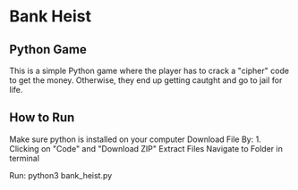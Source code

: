 # Bank Heist

## Python Game
This is a simple Python game where the player has to crack a "cipher" code to get the money.
Otherwise, they end up getting cautght and go to jail for life.

## How to Run
Make sure python is installed on your computer
Download File By:
    1. Clicking on "Code" and "Download ZIP"
Extract Files
Navigate to Folder in terminal

Run: python3 bank_heist.py